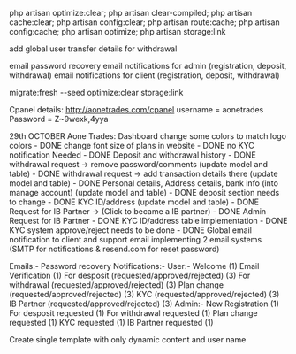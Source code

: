 php artisan optimize:clear; php artisan clear-compiled; php artisan cache:clear; php artisan config:clear; php artisan route:cache; php artisan config:cache; php artisan optimize; php artisan storage:link

add global user transfer details for withdrawal

email password recovery
email notifications for admin (registration, deposit, withdrawal)
email notifications for client (registration, deposit, withdrawal)

migrate:fresh --seed
optimize:clear
storage:link

Cpanel details:
http://aonetrades.com/cpanel
username =  aonetrades
Password = Z~9wexk,4yya

29th OCTOBER
Aone Trades:
	Dashboard
		change some colors to match logo colors - DONE
		change font size of plans in website - DONE
		no KYC notification Needed - DONE
		Deposit and withdrawal history - DONE
		withdrawal request -> remove password/comments (update model and table) - DONE
		withdrawal request -> add transaction details there (update model and table) - DONE
		Personal details, Address details, bank info (into manage account) (update model and table) - DONE
		deposit section needs to change - DONE
		KYC ID/address (update model and table) - DONE
		Request for IB Partner -> (Click to became a IB partner) - DONE
	Admin
		Request for IB Partner - DONE
		KYC ID/address table implementation - DONE
		KYC system approve/reject needs to be done - DONE
	Global
		email notification to client and support email
		implementing 2 email systems (SMTP for notifications & resend.com for reset password)

Emails:-
    Password recovery
    Notifications:-
        User:-
            Welcome (1)
            Email Verification (1)
            For desposit (requested/approved/rejected) (3)
            For withdrawal (requested/approved/rejected) (3)
            Plan change (requested/approved/rejected) (3)
            KYC (requested/approved/rejected) (3)
            IB Partner (requested/approved/rejected) (3)
        Admin:-
            New Registration (1)
            For desposit requested (1)
            For withdrawal requested (1)
            Plan change requested (1)
            KYC requested (1)
            IB Partner requested (1)

Create single template with only dynamic content and user name
